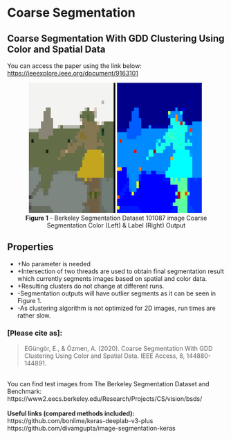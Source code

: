 # Coarse Segmentation
## Coarse Segmentation With GDD Clustering Using Color and Spatial Data
You can access the paper using the link below: <br>
https://ieeexplore.ieee.org/document/9163101

<p align="center">
<img  src="_img/Results/101087_fscmp_9_GDD_Result_43.png" alt="CoarseSeg_Color" width="200"/>
<img  src="_img/Results/101087_fsGndTrthcmp_2_GDDLabels_0.png" alt="CoarseSeg_Label" width="200"/>
<br>
<strong>Figure 1</strong> - Berkeley Segmentation Dataset 101087 image Coarse Segmentation Color (Left) & Label (Right) Output 
</p>


## Properties 
* +No parameter is needed
* +Intersection of two threads are used to obtain final segmentation result which currently segments images based on spatial and color data.
* +Resulting clusters do not change at different runs.
* -Segmentation outputs will  have outlier segments as it can be seen in Figure 1.
* -As clustering algorithm is not optimized for 2D images, run times are rather slow.


### <strong>[Please cite as]:</strong>
>  EGüngör, E., & Özmen, A. (2020). Coarse Segmentation With GDD Clustering Using Color and Spatial Data. IEEE Access, 8, 144880-144891. 


<br>
You can find test images from 
The Berkeley Segmentation Dataset and Benchmark:<br>
https://www2.eecs.berkeley.edu/Research/Projects/CS/vision/bsds/

<br>
<br>
<strong>Useful links (compared methods included):</strong><br>
https://github.com/bonlime/keras-deeplab-v3-plus
<br>
https://github.com/divamgupta/image-segmentation-keras
